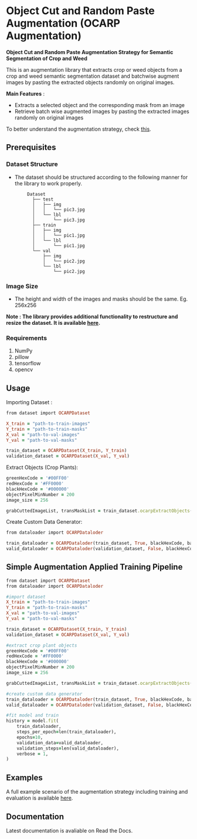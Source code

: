 # Object Cut and Random Paste Augmentation (OCARP Augmentation)
<b>Object Cut and Random Paste Augmentation Strategy for Semantic Segmentation of Crop and Weed</b>

This is an augmentation library that extracts crop or weed objects from a crop and weed semantic segmentation dataset and batchwise augment images by pasting the extracted objects randomly on original images. 

<b>Main Features</b> :
<ul>
  <li>Extracts a selected object and the corresponding mask from an image</li>
  <li>Retrieve batch wise augmented images by pasting the extracted images randomly on original images</li>
</ul>
To better understand the augmentation strategy, check <a href = "Documents/OCARP Augmentation Strategy.pdf">this</a>.

<h2>Prerequisites</h2>

<h3>Dataset Structure</h3>
<ul>
  <li>The dataset should be structured according to the following manner for the library to work properly.</li>
</ul>

            Dataset
              ├── test
              │   ├── img
              │   │   └── pic3.jpg
              │   └── lbl
              │       └── pic3.jpg
              ├── train
              │   ├── img
              │   │   └── pic1.jpg
              │   └── lbl
              │       └── pic1.jpg
              └── val
                  ├── img
                  │   └── pic2.jpg
                  └── lbl
                      └── pic2.jpg                 
<h3>Image Size</h3>
<ul>
  <li>The height and width of the images and masks should be the same. Eg. 256x256</li>
</ul>

**Note : The library provides additional functionality to restructure and resize the dataset. It is available <a href = "restructure.py">here</a>.**

<h3>Requirements</h3>
<ol>
  <li>NumPy</li>
  <li>pillow</li>
  <li>tensorflow</li>
  <li>opencv</li>
</ol>

<h2>Usage</h2>

Importing Dataset :
```ruby
from dataset import OCARPDataset

X_train = "path-to-train-images"
Y_train = "path-to-train-masks"
X_val = "path-to-val-images"
Y_val = "path-to-val-masks"

train_dataset = OCARPDataset(X_train, Y_train)
validation_dataset = OCARPDataset(X_val, Y_val)
```

Extract Objects (Crop Plants):
```ruby
greenHexCode = '#00FF00'
redHexCode = '#FF0000'
blackHexCode = '#000000'
objectPixelMinNumber = 200
image_size = 256

grabCuttedImageList, transMaskList = train_dataset.ocarpExtractObjects(greenHexCode, redHexCode, blackHexCode, objectPixelMinNumber, image_size)
```

Create Custom Data Generator:
```ruby
from dataloader import OCARPDataloder

train_dataloader = OCARPDataloder(train_dataset, True, blackHexCode, batch_size=3, shuffle=False, grabCuttedImageList = grabCuttedImageList, transMaskList = transMaskList, isPasteAugment = False, isOnlyPasteOnBg = True, objectPasteCount = 1)
valid_dataloader = OCARPDataloder(validation_dataset, False, blackHexCode, batch_size=3, shuffle=False)
```
<h2>Simple Augmentation Applied Training Pipeline</h2>

```ruby
from dataset import OCARPDataset
from dataloader import OCARPDataloder

#import dataset
X_train = "path-to-train-images"
Y_train = "path-to-train-masks"
X_val = "path-to-val-images"
Y_val = "path-to-val-masks"

train_dataset = OCARPDataset(X_train, Y_train)
validation_dataset = OCARPDataset(X_val, Y_val)

#extract crop plant objects
greenHexCode = '#00FF00'
redHexCode = '#FF0000'
blackHexCode = '#000000'
objectPixelMinNumber = 200
image_size = 256

grabCuttedImageList, transMaskList = train_dataset.ocarpExtractObjects(greenHexCode, redHexCode, blackHexCode, objectPixelMinNumber, image_size)

#create custom data generator
train_dataloader = OCARPDataloder(train_dataset, True, blackHexCode, batch_size=3, shuffle=False, grabCuttedImageList = grabCuttedImageList, transMaskList = transMaskList, isPasteAugment = False, isOnlyPasteOnBg = True, objectPasteCount = 1)
valid_dataloader = OCARPDataloder(validation_dataset, False, blackHexCode, batch_size=3, shuffle=False)

#fit model and train
history = model.fit(
    train_dataloader, 
    steps_per_epoch=len(train_dataloader), 
    epochs=10, 
    validation_data=valid_dataloader, 
    validation_steps=len(valid_dataloader),
    verbose = 1,
)
```

<h2>Examples</h2>

A full example scenario of the augmentation strategy including training and evaluation is available <a href = "train.py">here</a>.

<h2>Documentation</h2>

Latest documentation is avaliable on Read the Docs.

